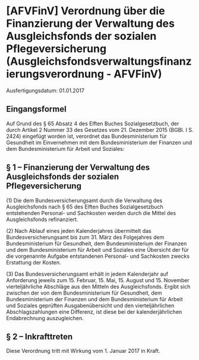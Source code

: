 # [AFVFinV] Verordnung über die Finanzierung der Verwaltung des Ausgleichsfonds der sozialen Pflegeversicherung  (Ausgleichsfondsverwaltungsfinanzierungsverordnung - AFVFinV)

Ausfertigungsdatum: 01.01.2017

 

## Eingangsformel

Auf Grund des § 65 Absatz 4 des Elften Buches Sozialgesetzbuch, der durch Artikel 2 Nummer 33 des Gesetzes vom 21. Dezember 2015 (BGBl. I S. 2424) eingefügt worden ist, verordnet das Bundesministerium für Gesundheit im Einvernehmen mit dem Bundesministerium der Finanzen und dem Bundesministerium für Arbeit und Soziales:


## § 1 – Finanzierung der Verwaltung des Ausgleichsfonds der sozialen Pflegeversicherung

(1) Die dem Bundesversicherungsamt durch die Verwaltung des Ausgleichsfonds nach § 65 des Elften Buches Sozialgesetzbuch entstehenden Personal- und Sachkosten werden durch die Mittel des Ausgleichsfonds refinanziert.

(2) Nach Ablauf eines jeden Kalenderjahres übermittelt das Bundesversicherungsamt bis zum 31. März des Folgejahres dem Bundesministerium für Gesundheit, dem Bundesministerium der Finanzen und dem Bundesministerium für Arbeit und Soziales eine Übersicht der für die vorgenannte Aufgabe entstandenen Personal- und Sachkosten zwecks Erstattung der Kosten.

(3) Das Bundesversicherungsamt erhält in jedem Kalenderjahr auf Anforderung jeweils zum 15. Februar, 15. Mai, 15. August und 15. November vierteljährliche Abschläge aus den Mitteln des Ausgleichsfonds. Ergibt sich zwischen der von dem Bundesministerium für Gesundheit, dem Bundesministerium der Finanzen und dem Bundesministerium für Arbeit und Soziales geprüften Ausgabenübersicht und den vierteljährlichen Abschlagszahlungen eine Differenz, ist diese bei der kalenderjährlichen Endabrechnung auszugleichen.


## § 2 – Inkrafttreten

Diese Verordnung tritt mit Wirkung vom 1. Januar 2017 in Kraft.
